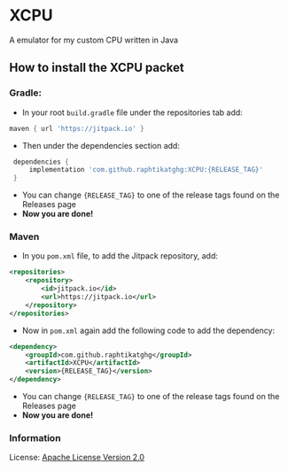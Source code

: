 # XCPU
A emulator for my custom CPU written in Java

## How to install the XCPU packet

### Gradle:
* In your root `build.gradle` file under the repositories tab add:
```groovy
maven { url 'https://jitpack.io' }
```
* Then under the dependencies section add:
```groovy
 dependencies {
     implementation 'com.github.raphtikatghg:XCPU:{RELEASE_TAG}'
 }
```
* You can change `{RELEASE_TAG}` to one of the release tags found on the Releases page
 * <b>Now you are done!</b>

### Maven

* In you `pom.xml` file, to add the Jitpack repository, add:
```xml
<repositories>
    <repository>
        <id>jitpack.io</id>
        <url>https://jitpack.io</url>
    </repository>
</repositories>
``` 
* Now in `pom.xml` again add the following code to add the dependency:
````xml
<dependency>
    <groupId>com.github.raphtikatghg</groupId>
    <artifactId>XCPU</artifactId>
    <version>{RELEASE_TAG}</version>
</dependency>
````
* You can change `{RELEASE_TAG}` to one of the release tags found on the Releases page
* <b>Now you are done!</b>

### Information

License: [Apache License Version 2.0](https://www.apache.org/licenses/LICENSE-2.0)